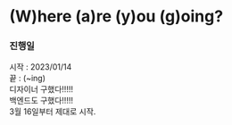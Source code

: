 # (W)here (a)re (y)ou (g)oing?
### 진행일 
시작 : 2023/01/14 <br>
끝 : (~ing)
<br>
디자이너 구했다!!!!! <br />
백엔드도 구했다!!!!! <br />
3월 16일부터 제대로 시작.
